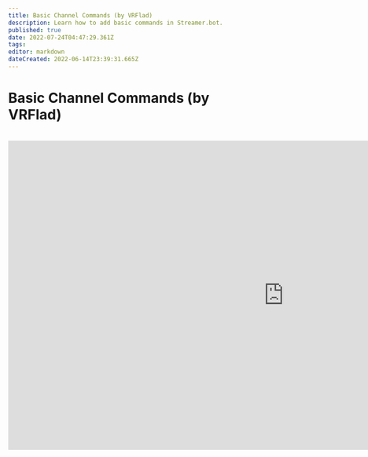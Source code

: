 ```yaml
---
title: Basic Channel Commands (by VRFlad)
description: Learn how to add basic commands in Streamer.bot.
published: true
date: 2022-07-24T04:47:29.361Z
tags: 
editor: markdown
dateCreated: 2022-06-14T23:39:31.665Z
---
```


# Basic Channel Commands (by VRFlad)
<br>
<iframe width="1120" height="630" src="https://www.youtube.com/embed/ZXB6AMzdxxo" title="YouTube video player" frameborder="0" allow="accelerometer; autoplay; clipboard-write; encrypted-media; gyroscope; picture-in-picture" allowfullscreen></iframe>